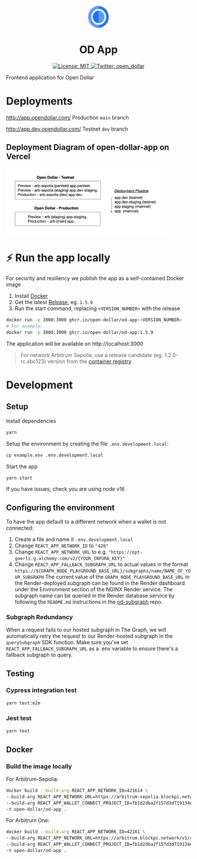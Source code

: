 <p align="center">
<img width="60" height="60"  src="https://raw.githubusercontent.com/open-dollar/.github/main/od-logo.svg">
</p>
<h1 align="center">
  OD App
</h1>

<p align="center">
  <a href="#" target="_blank">
    <img alt="License: MIT" src="https://img.shields.io/badge/License-MIT-blue.svg" />
  </a>
  <a href="https://twitter.com/open_dollar" target="_blank">
    <img alt="Twitter: open_dollar" src="https://img.shields.io/twitter/follow/open_dollar.svg?style=social" />
  </a>
</p>

Frontend application for Open Dollar

<!-- - Website: [Open Dollar](https://www.opendollar.com/)
- App: [Open Dollar App](https://app.opendollar.com/#/)
- Docs: [Open Dollar Docs](https://docs.opendollar.com/)
- Twitter: [@open_dollar](https://twitter.com/open_dollar)
- Discord: [Open Dollar](https://discord.gg/GjDQ5HaAR4)
-->

# Deployments

http://app.opendollar.com/ Production `main` branch

http://app.dev.opendollar.com/ Testnet `dev` branch

## Deployment Diagram of open-dollar-app on Vercel

<img alt="vercel deployment diagram of open-dollar-app" width="439" height="183.5"  src='public/od-app-vercel-architecture.png' />

# ⚡️ Run the app locally

For security and resiliency we publish the app as a self-contained Docker image 

1. Install [Docker](https://docs.docker.com/desktop/)
2. Get the latest [Release](https://github.com/open-dollar/od-app/releases), eg. `1.5.9`
3. Run the start command, replacing `<VERSION_NUMBER>` with the release

```bash
docker run -p 3000:3000 ghcr.io/open-dollar/od-app:<VERSION_NUMBER>
# For example:
docker run -p 3000:3000 ghcr.io/open-dollar/od-app:1.5.9
```

The application will be available on http://localhost:3000

> For network Arbitrum Sepolia, use a release candidate (eg. 1.2.0-rc.abc123) version from the [container registry](https://github.com/open-dollar/od-app/pkgs/container/od-app)

# Development

## Setup

Install dependencies

```bash
yarn
```

Setup the environment by creating the file `.env.development.local`:

```bash
cp example.env .env.development.local
```

Start the app

```bash
yarn start
```

If you have issues, check you are using node v16

## Configuring the environment

To have the app default to a different network when a wallet is not connected:

1. Create a file and name it `.env.development.local`
2. Change `REACT_APP_NETWORK_ID` to `"420"`
3. Change `REACT_APP_NETWORK_URL` to e.g. `"https://opt-goerli.g.alchemy.com/v2/{YOUR_INFURA_KEY}"`
4. Change `REACT_APP_FALLBACK_SUBGRAPH_URL` to actual values in the format `https://${GRAPH_NODE_PLAYGROUND_BASE_URL}/subgraphs/name/NAME_OF_YOUR_SUBGRAPH`
The current value of the `GRAPH_NODE_PLAYGROUND_BASE_URL` in the Render-deployed subgraph can be found in the Render dashboard under the Environment section of the NGINX Render service.
The subgraph name can be queried in the Render database service by following the `README.md` instructions in the [od-subgraph](https://github.com/open-dollar/od-subgraph) repo.

### Subgraph Redundancy

When a request fails to our hosted subgraph in The Graph, we will automatically retry the request to our Render-hosted subgraph
in the `querySubgraph` SDK function. Make sure you've set `REACT_APP_FALLBACK_SUBGRAPH_URL` as a .env variable to ensure
there's a fallback subgraph to query.

## Testing

### Cypress integration test

```bash
yarn test:e2e

```

### Jest test

```bash
yarn test
```

## Docker

### Build the image locally

For Arbitrum-Sepolia:

```bash
docker build --build-arg REACT_APP_NETWORK_ID=421614 \
--build-arg REACT_APP_NETWORK_URL=https://arbitrum-sepolia.blockpi.network/v1/rpc/public \
--build-arg REACT_APP_WALLET_CONNECT_PROJECT_ID=fb1d2dba2f157d3d719134e58dda98a7 \
-t open-dollar/od-app .
```

For Arbitrum One:

```bash
docker build --build-arg REACT_APP_NETWORK_ID=42161 \
--build-arg REACT_APP_NETWORK_URL=https://arbitrum.blockpi.network/v1/rpc/public \
--build-arg REACT_APP_WALLET_CONNECT_PROJECT_ID=fb1d2dba2f157d3d719134e58dda98a7 \
-t open-dollar/od-app .
```
